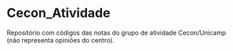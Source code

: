 # Cecon_Atividade
Repositório com códigos das notas do grupo de atividade Cecon/Unicamp (não representa opiniões do centro).
